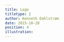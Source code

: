 ```yaml
---
title: Logo
titletype: 2
author: Kenneth Dahlstrøm
date: 2015-10-28
position: 4
illustration:
---
```


